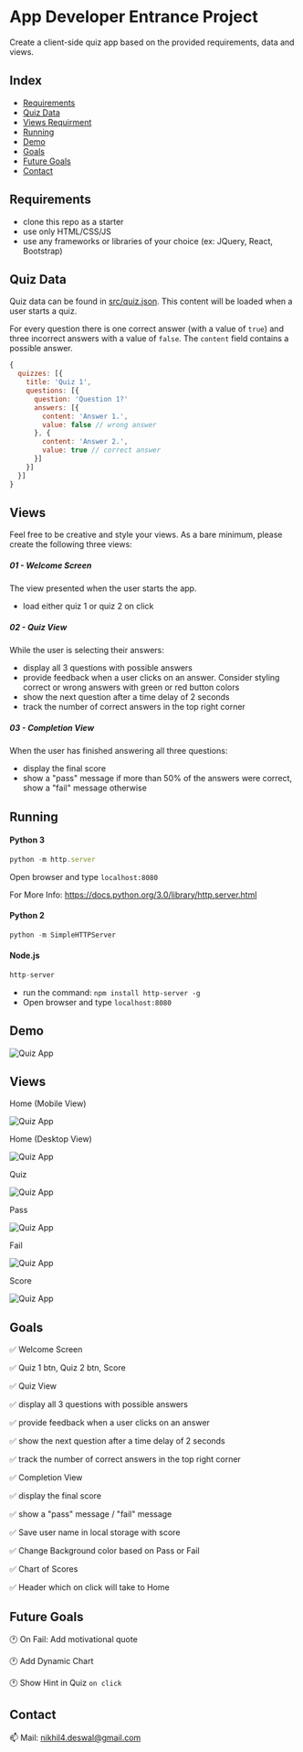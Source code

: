 # App Developer Entrance Project

Create a client-side quiz app based on the provided requirements, data and views.


## Index
- [Requirements](#requirements)
- [Quiz Data](#quiz-data)
- [Views Requirment](#views)
- [Running](#running)
- [Demo](#demo)
- [Goals](#goals)
- [Future Goals](#future-goals)
- [Contact](#contact)


## Requirements

- clone this repo as a starter
- use only HTML/CSS/JS
- use any frameworks or libraries of your choice (ex: JQuery, React, Bootstrap)

## Quiz Data

Quiz data can be found in [src/quiz.json](./src/quiz.json). This content will be loaded when a user starts a quiz.

For every question there is one correct answer (with a value of `true`) and three incorrect answers with a value of `false`. The `content` field contains a possible answer.

```js
{
  quizzes: [{
    title: 'Quiz 1',
    questions: [{
      question: 'Question 1?'
      answers: [{
        content: 'Answer 1.',
        value: false // wrong answer
      }, {
        content: 'Answer 2.',
        value: true // correct answer
      }]
    }]
  }]
}
```

## Views

Feel free to be creative and style your views. As a bare minimum, please create the following three views:

##### 01 - Welcome Screen

The view presented when the user starts the app.

- load either quiz 1 or quiz 2 on click

##### 02 - Quiz View

While the user is selecting their answers:

- display all 3 questions with possible answers
- provide feedback when a user clicks on an answer. Consider styling correct or wrong answers with green or red button colors
- show the next question after a time delay of 2 seconds
- track the number of correct answers in the top right corner

##### 03 - Completion View

When the user has finished answering all three questions:

- display the final score
- show a "pass" message if more than 50% of the answers were correct, show a "fail" message otherwise





## Running
#### Python 3 
```js
python -m http.server
```
Open browser and type ```localhost:8080```

For More Info: https://docs.python.org/3.0/library/http.server.html

#### Python 2
```js
python -m SimpleHTTPServer
```

#### Node.js
```js
http-server
```
- run the command: ```npm install http-server -g```
- Open browser and type ```localhost:8080```


## Demo

![Quiz App](./diagrams/walk_through.gif)


## Views

Home (Mobile View)

![Quiz App](./diagrams/homeMobileView.JPG)

Home (Desktop View)

![Quiz App](./diagrams/homeDesktopView.JPG)

Quiz

![Quiz App](./diagrams/quizView.JPG)

Pass

![Quiz App](./diagrams/passFinalView.JPG)

Fail

![Quiz App](./diagrams/finalView.JPG)

Score

![Quiz App](./diagrams/scoreView.JPG)


## Goals
:white_check_mark: Welcome Screen

:white_check_mark: Quiz 1 btn, Quiz 2 btn, Score

:white_check_mark: Quiz View

:white_check_mark: display all 3 questions with possible answers

:white_check_mark: provide feedback when a user clicks on an answer

:white_check_mark: show the next question after a time delay of 2 seconds

:white_check_mark: track the number of correct answers in the top right corner

:white_check_mark: Completion View

:white_check_mark: display the final score

:white_check_mark: show a "pass" message / "fail" message

:white_check_mark: Save user name in local storage with score

:white_check_mark: Change Background color based on Pass or Fail

:white_check_mark: Chart of Scores

:white_check_mark: Header which on click will take to Home


## Future Goals
:clock1: On Fail: Add motivational quote

:clock1: Add Dynamic Chart

:clock1: Show Hint in Quiz ```on click```



## Contact
:mailbox: Mail: nikhil4.deswal@gmail.com
